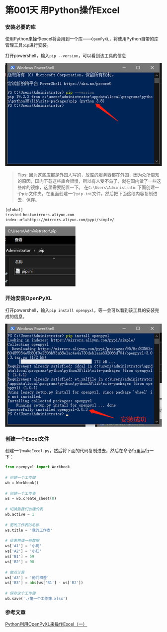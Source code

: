 # 第001天 用Python操作Excel

### 安装必要的库

使用Python来操作excel将会用到一个库——`OpenPyXL`，将使用Python自带的库管理工具`pip`进行安装。

打开powershell，输入`pip --version`，可以看到该工具的信息

![pip版本信息](./asserts/001.png)

> Tips: 因为这些库都是外国人写的，放库的服务器都在外国，因为众所周知的原因，国内下载这些库会很慢，所以有人受不鸟了，就在国内做了一些这些库的镜像，这里需要配置一下。
> 在`C:\Users\Administrator`下面创建一个`pip`文件夹，在里面创建一个`pip.ini`文件，然后把下面这段内容复制进去，保存。

 ```
 [global]
 trusted-host=mirrors.aliyun.com
 index-url=https://mirrors.aliyun.com/pypi/simple/
 ```

 ![pip配置镜像](./asserts/002.png)


### 开始安装OpenPyXL

打开powershell，输入`pip install openpyxl`，等一会可以看到该工具的安装完成的信息。

![安装OpenPyXL](./asserts/003.png)

### 创建一个Excel文件

创建一个`makeExcel.py`，然后将下面的代码复制进去，然后在命令行里运行一下：

```python
from openpyxl import Workbook

# 创建一个工作簿
wb = Workbook()

# 创建一个工作表
ws = wb.create_sheet(0)

# 切换到我们创建的表
wb.active = 1

# 更改工作表的名称
ws.title = '我的工作表'

# 给表格填一些数据
ws['A1'] = '小明'
ws['A2'] = '小红'
ws['B1'] = 59
ws['B2'] = 98

# 做点计算
wx['A3'] = '他们相差'
ws['B3'] = abs(ws['B1'] - ws['B2'])

# 保存这个工作簿
wb.save('./第一个工作簿.xlsx')
```

### 参考文章

[Python利用OpenPyXL来操作Excel（一）](https://zhuanlan.zhihu.com/p/51292549)